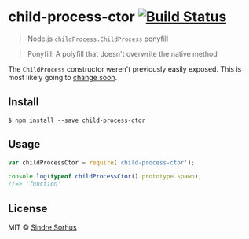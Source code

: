 # child-process-ctor [![Build Status](https://travis-ci.org/sindresorhus/child-process-ctor.svg?branch=master)](https://travis-ci.org/sindresorhus/child-process-ctor)

> Node.js `childProcess.ChildProcess` ponyfill

> Ponyfill: A polyfill that doesn't overwrite the native method

The `ChildProcess` constructor weren't previously easily exposed. This is most likely going to [change soon](https://github.com/nodejs/io.js/pull/1760).


## Install

```
$ npm install --save child-process-ctor
```


## Usage

```js
var childProcessCtor = require('child-process-ctor');

console.log(typeof childProcessCtor().prototype.spawn);
//=> 'function'
```


## License

MIT © [Sindre Sorhus](http://sindresorhus.com)
